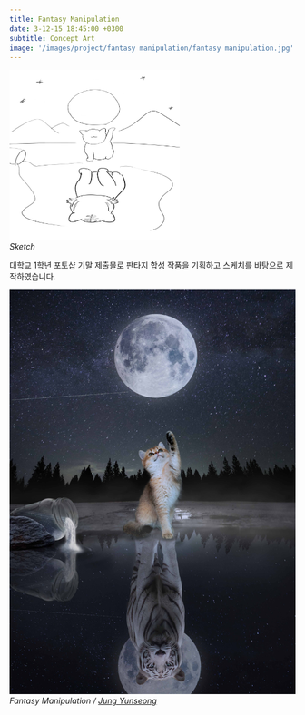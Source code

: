 ```yaml
---
title: Fantasy Manipulation
date: 3-12-15 18:45:00 +0300
subtitle: Concept Art
image: '/images/project/fantasy manipulation/fantasy manipulation.jpg'
---
```


<div class="gallery-box">
  <div class="gallery">
    <img src="/images/project/fantasy manipulation/fantasy manipulation_sketch.jpg" width="300" height="300" alt="Project">
  </div>
  <em>Sketch</em>
</div>

대학교 1학년 포토샵 기말 제출물로 판타지 합성 작품을 기획하고 스케치를 바탕으로 제작하였습니다.

<div class="gallery-box">
  <div class="gallery">
    <img src="/images/project/fantasy manipulation/fantasy manipulation.jpg" alt="Project">
  </div>
  <em>Fantasy Manipulation / <a href="/about" target="_blank">Jung Yunseong</a></em>
</div>